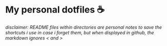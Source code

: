# My personal dotfiles :coffee:

*disclaimer: README files within directories are personal notes to save the shortcuts i use in case i forget them, but when displayed in github, the markdown ignores \< and \>*
